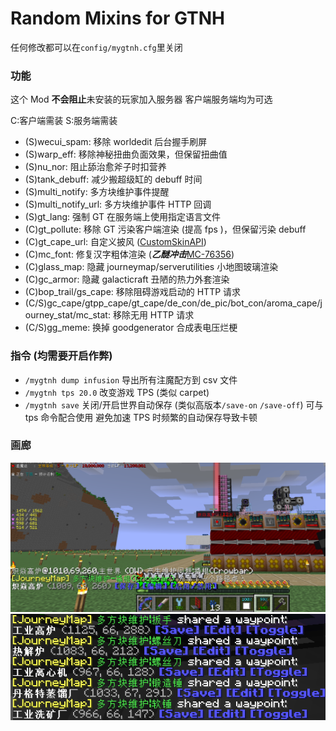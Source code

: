 # Random Mixins for GTNH

任何修改都可以在`config/mygtnh.cfg`里关闭

### 功能

这个 Mod **不会阻止**未安装的玩家加入服务器 客户端服务端均为可选

C:客户端需装 S:服务端需装

- (S)wecui_spam: 移除 worldedit 后台握手刷屏
- (S)warp_eff: 移除神秘扭曲负面效果，但保留扭曲值
- (S)nu_nor: 阻止舔治愈斧子时扣营养
- (S)tank_debuff: 减少搬超级缸的 debuff 时间
- (S)multi_notify: 多方块维护事件提醒
- (S)multi_notify_url: 多方块维护事件 HTTP 回调
- (S)gt_lang: 强制 GT 在服务端上使用指定语言文件
- (C)gt_pollute: 移除 GT 污染客户端渲染 (提高 fps )，但保留污染 debuff
- (C)gt_cape_url:
  自定义披风 ([CustomSkinAPI](https://github.com/xfl03/CustomSkinLoaderAPI/blob/master/CustomSkinAPI/CustomSkinAPI-zh_CN.md))
- (C)mc_font: 修复汉字粗体渲染 (**_乙醚冲击_**[MC-76356](https://bugs-legacy.mojang.com/browse/MC-76356))
- (C)glass_map: 隐藏 journeymap/serverutilities 小地图玻璃渲染
- (C)gc_armor: 隐藏 galacticraft 丑陋的热力外套渲染
- (C)bop_trail/gs_cape: 移除阻碍游戏启动的 HTTP 请求
- (C/S)gc_cape/gtpp_cape/gt_cape/de_con/de_pic/bot_con/aroma_cape/journey_stat/mc_stat: 移除无用 HTTP 请求
- (C/S)gg_meme: 换掉 goodgenerator 合成表电压烂梗

### 指令 (均需要开启作弊)

- `/mygtnh dump infusion` 导出所有注魔配方到 csv 文件
- `/mygtnh tps 20.0` 改变游戏 TPS (类似 carpet)
- `/mygtnh save` 关闭/开启世界自动保存 (类似高版本`/save-on` `/save-off`) 可与 tps 命令配合使用 避免加速 TPS
  时频繁的自动保存导致卡顿

### 画廊

![](docs/3CE846FBF1FC5ED8B47A2A223E5C08B1.png)
![](docs/EA9EE4B7B2664EE596CA59A730951BA1.png)
